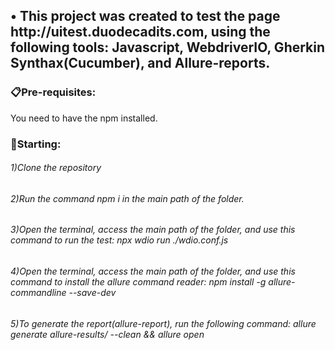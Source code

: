 <h2>• This project was created to test the page http://uitest.duodecadits.com, using the following tools: Javascript, WebdriverIO, Gherkin Synthax(Cucumber), and Allure-reports.</h2>


<h3>📋Pre-requisites:</h3>
You need to have the npm installed.

<h3>🚀Starting:</h3>
<h6>1)Clone the repository</h6>

<h6>2)Run the command npm i in the main path of the folder.</h6>

<h6>3)Open the terminal, access the main path of the folder, and use this command to run the test: npx wdio run ./wdio.conf.js</h6>

<h6>4)Open the terminal, access the main path of the folder, and use this command to install the allure command reader: npm install -g allure-commandline --save-dev</h6>

<h6>5)To generate the report(allure-report), run the following command: allure generate allure-results/ --clean && allure open</h6>
